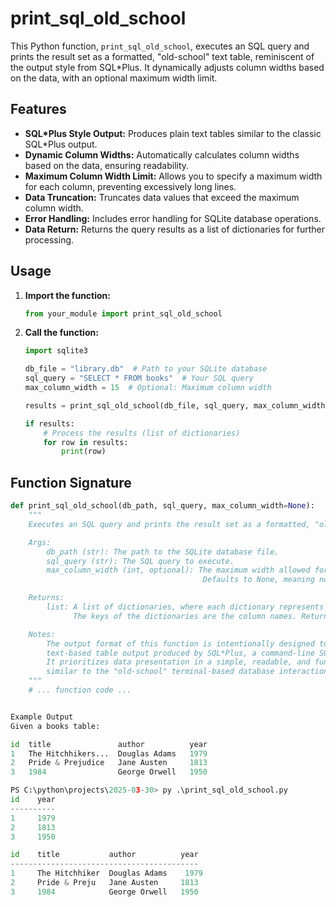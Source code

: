 # print_sql_old_school

This Python function, `print_sql_old_school`, executes an SQL query and prints the result set as a formatted, "old-school" text table, reminiscent of the output style from SQL*Plus. It dynamically adjusts column widths based on the data, with an optional maximum width limit.

## Features

* **SQL*Plus Style Output:** Produces plain text tables similar to the classic SQL*Plus output.
* **Dynamic Column Widths:** Automatically calculates column widths based on the data, ensuring readability.
* **Maximum Column Width Limit:** Allows you to specify a maximum width for each column, preventing excessively long lines.
* **Data Truncation:** Truncates data values that exceed the maximum column width.
* **Error Handling:** Includes error handling for SQLite database operations.
* **Data Return:** Returns the query results as a list of dictionaries for further processing.

## Usage

1.  **Import the function:**

    ```python
    from your_module import print_sql_old_school
    ```

2.  **Call the function:**

    ```python
    import sqlite3

    db_file = "library.db"  # Path to your SQLite database
    sql_query = "SELECT * FROM books"  # Your SQL query
    max_column_width = 15  # Optional: Maximum column width

    results = print_sql_old_school(db_file, sql_query, max_column_width)

    if results:
        # Process the results (list of dictionaries)
        for row in results:
            print(row)
    ```

## Function Signature

```python
def print_sql_old_school(db_path, sql_query, max_column_width=None):
    """
    Executes an SQL query and prints the result set as a formatted, "old-school" text table.

    Args:
        db_path (str): The path to the SQLite database file.
        sql_query (str): The SQL query to execute.
        max_column_width (int, optional): The maximum width allowed for each column.
                                           Defaults to None, meaning no width limit.

    Returns:
        list: A list of dictionaries, where each dictionary represents a row from the result set.
              The keys of the dictionaries are the column names. Returns None on error.

    Notes:
        The output format of this function is intentionally designed to resemble the classic,
        text-based table output produced by SQL*Plus, a command-line SQL client.
        It prioritizes data presentation in a simple, readable, and functional manner,
        similar to the "old-school" terminal-based database interaction.
    """
    # ... function code ...
```

```python

Example Output
Given a books table:

id	title	            author	        year
1	The Hitchhikers...	Douglas Adams	1979
2	Pride & Prejudice	Jane Austen	    1813
3	1984	            George Orwell	1950

PS C:\python\projects\2025-03-30> py .\print_sql_old_school.py
id    year
----------
1     1979
2     1813
3     1950

id    title           author          year
------------------------------------------
1     The Hitchhiker  Douglas Adams    1979
2     Pride & Preju   Jane Austen     1813
3     1984            George Orwell   1950
```